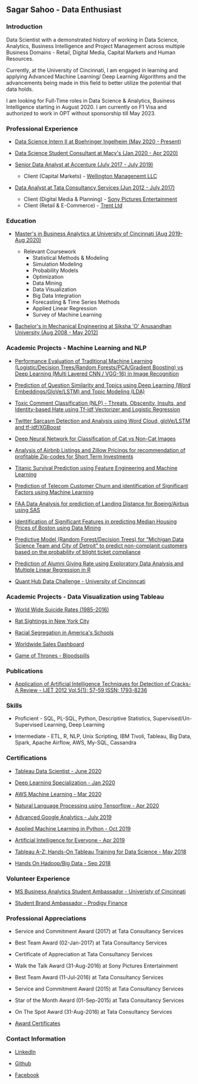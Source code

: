 ## Sagar Sahoo - Data Enthusiast


### Introduction

Data Scientist with a demonstrated history of working in Data Science, Analytics, Business Intelligence and Project Management across multiple Business Domains - Retail, Digital Media, Capital Markets and Human Resources. 

Currently, at the University of Cincinnati, I am engaged in learning and applying Advanced Machine Learning/ Deep Learning Algorithms and the advancements being made in this field to better utilize the potential that data holds.

I am looking for Full-Time roles in Data Science & Analytics, Business Intelligence starting in August 2020. I am currently on F1 Visa and authorized to work in OPT without sponsorship till May 2023.


### Professional Experience

- [Data Science Intern II at Boehringer Ingelheim (May 2020 - Present)](https://www.boehringer-ingelheim.com)

- [Data Science Student Consultant at Macy's (Jan 2020 - Apr 2020)](https://www.macys.com)

- [Senior Data Analyst at Accenture (July 2017 - July 2019)](https://www.accenture.com/us-en)
    - Client (Capital Markets) - [Wellington Managenemt LLC](https://www.wellington.com/en/) 

- [Data Analyst at Tata Consultancy Services (Jun 2012 - July 2017)](https://www.tcs.com)
    - Client (Digital Media & Planning) - [Sony Pictures Entertainment](https://www.google.com/search?client=safari&rls=en&q=sony+pictures+entertainment&ie=UTF-8&oe=UTF-8)
    - Client (Retail & E-Commerce) - [Trent Ltd](https://www.tata.com/business/trent)

### Education

- [Master's in Business Analytics at University of Cincinnati (Aug 2019- Aug 2020)](https://business.uc.edu/academics/specialized-masters/business-analytics.html)
     - Relevant Coursework
       - Statistical Methods & Modeling
       - Simulation Modeling
       - Probability Models
       - Optimization
       - Data Mining 
       - Data Visualization 
       - Big Data Integration 
       - Forecasting & Time Series Methods 
       - Applied Linear Regression 
       - Survey of Machine Learning

- [Bachelor's in Mechanical Engineering at Siksha 'O' Anusandhan University (Aug 2008 - May 2012)](https://www.soa.ac.in)



### Academic Projects - Machine Learning and NLP

- [Performance Evaluation of Traditional Machine Learning (Logistic/Decision Trees/Random Forests/PCA/Gradient Boosting) vs Deep Learning (Multi Layered CNN / VGG-16) in Image Recognition](https://github.com/sagar-sahoo/Traditional-ML-vs-Deep-Learning)

- [Prediction of Question Similarity and Topics using Deep Learning (Word Embeddings/GloVe/LSTM) and Topic Modeling (LDA)](https://github.com/sagar-sahoo/Question-Similarity-and-Topic-Modeling-using-Deep-Learning-and-LDA)

- [Toxic Comment Classification (NLP) - Threats, Obscenity, Insults, and Identity-based Hate using Tf-idf Vectorizer and Logistic Regression](https://github.com/sagar-sahoo/Toxic-Comment-Classification)

- [Twitter Sarcasm Detection and Analysis using Word Cloud, gloVe/LSTM and tf-idf/XGBoost](https://github.com/sagar-sahoo/Sarcasm-Detection)

- [Deep Neural Network for Classification of Cat vs Non-Cat Images](https://github.com/sagar-sahoo/Deep-Neural-Network-for-Image-Classification)

- [Analysis of Airbnb Listings and Zillow Pricings for recommendation of profitable Zip-codes for Short Term Investments](https://github.com/sagar-sahoo/Airbnb-Zillow-Housing-Analysis)

- [Titanic Survival Prediction using Feature Engineering and Machine Learning](https://github.com/sagar-sahoo/Titanic-Survival-Modeling)

- [Prediction of Telecom Customer Churn and identification of Significant Factors using Machine Learning](https://github.com/sagar-sahoo/Telecom-Customer-Churn)

- [FAA Data Analysis for prediction of Landing Distance for Boeing/Airbus using SAS](https://github.com/sagar-sahoo/FAA-Analysis)

- [Identification of Significant Features in predicting Median Housing Prices of Boston using Data Mining](https://github.com/sagar-sahoo/Boston-Housing-Price-Case-Study)

- [Predictive Model (Random Forest/Decision Trees) for “Michigan Data Science Team and City of Detroit” to predict non-complanit customers based on the probability of blight ticket compliance](https://github.com/sagar-sahoo/Michigan-Data-Science-Project)

- [Prediction of Alumni Giving Rate using Exploratory Data Analysis and Multiple Linear Regression in R](https://github.com/sagar-sahoo/Regression-Case-Study)

- [Quant Hub Data Challenge - University of Cincinncati](https://github.com/sagar-sahoo/Quant-Hub-Data-Challenge)


### Academic Projects - Data Visualization using Tableau

- [World Wide Suicide Rates (1985-2016)](https://public.tableau.com/profile/sagar.sahoo#!/vizhome/TWorldWideSuicideRates/WorldSuicideStatistics)

- [Rat Sightings in New York City](https://public.tableau.com/profile/sagar.sahoo#!/vizhome/RatSightingsinNYC_15816098505950/RatSightings)

- [Racial Segregation in America's Schools](https://public.tableau.com/profile/sagar.sahoo#!/vizhome/RacialSegregation_15811339486320/RacialSegregation)

- [Worldwide Sales Dashboard](https://public.tableau.com/profile/sagar.sahoo#!/vizhome/Customer_15810341164900/WorldwideSales)

- [Game of Thrones - Bloodspills](https://public.tableau.com/profile/sagar.sahoo#!/vizhome/Sat_Project/GOTStoryLine)




### Publications

- [Application of Artificial Intelligence Techniques for Detection of Cracks-A Review - IJET 2012 Vol.5(1): 57-59 ISSN: 1793-8236](http://www.ijetch.org/papers/510-M058.pdf)


### Skills

- Proficient - SQL, PL-SQL, Python, Descriptive Statistics, Supervised/Un-Supervised Learning, Deep Learning

- Intermediate - ETL, R, NLP, Unix Scripting, IBM Tivoli, Tableau, Big Data, Spark, Apache Airflow, AWS, My-SQL, Cassandra


### Certifications

- [Tableau Data Scientist - June 2020](https://www.youracclaim.com/badges/506a0df6-8fb2-4278-8807-9fa230f8c1e1/linked_in_profile)

- [Deep Learning Specialization - Jan 2020](https://www.coursera.org/account/accomplishments/specialization/certificate/7MBNVWEBJJV2)

- [AWS Machine Learning - Mar 2020](https://www.coursera.org/account/accomplishments/certificate/8KX9VUXBUXBB)

- [Natural Language Processing using Tensorflow - Apr 2020](https://www.coursera.org/account/accomplishments/certificate/3AVDX6QNJ9KL)

- [Advanced Google Analytics - July 2019](https://analytics.google.com/analytics/academy/certificate/qIGtqA0gRmOy0xx9BtY2Aw)

- [Applied Machine Learning in Python - Oct 2019](https://www.coursera.org/account/accomplishments/certificate/24N2RRVPBCUR)

- [Artificial Intelligence for Everyone - Apr 2019](https://www.coursera.org/account/accomplishments/certificate/T8VGKJB29QKQ)

- [Tableau A-Z: Hands-On Tableau Training for Data Science - May 2018](https://www.udemy.com/certificate/UC-TB6XLYQB/)

- [Hands On Hadoop/Big Data - Sep 2018](https://www.udemy.com/certificate/UC-SHCFQV96/)




### Volunteer Experience

- [MS Business Analytics Student Ambassador - Univeristy of Cincinnati](https://business.uc.edu/academics/specialized-masters/business-analytics.html)

- [Student Brand Ambassador - Prodigy Finance](https://prodigyfinance.com)




### Professional Appreciations

- Service and Commitment Award (2017) at Tata Consultancy Services

- Best Team Award (02-Jan-2017) at Tata Consultancy Services

- Certificate of Appreciation at Tata Consultancy Services

- Walk the Talk  Award (31-Aug-2016) at Sony Pictures Entertainment

- Best Team Award (11-Jul-2016) at Tata Consultancy Services

- Service and Commitment Award (2015) at Tata Consultancy Services

- Star of the Month Award (01-Sep-2015) at Tata Consultancy Services

- On The Spot Award (31-Aug-2016) at Tata Consultancy Services

- [Award Certificates](/pdf/Appreciations.pdf)


### Contact Information

 - [LinkedIn](https://www.linkedin.com/in/sagar-sahoo/)
  
 - [Github](https://github.com/sagar-sahoo)
 
 - [Facebook](https://www.facebook.com/sagar.sahoo.35)
